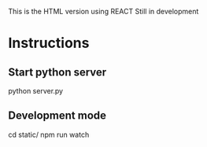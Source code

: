 This is the HTML version using REACT
Still in development

# Instructions

## Start python server
python server.py

## Development mode
cd static/
npm run watch